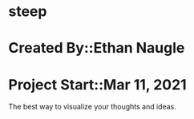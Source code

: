 # steep
# Created By::Ethan Naugle
# Project Start::Mar 11, 2021

The best way to visualize your thoughts and ideas. 
